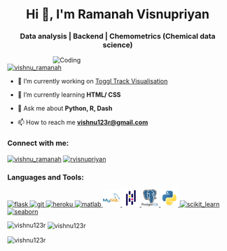 <h1 align="center">Hi 👋, I'm Ramanah Visnupriyan</h1>
<h3 align="center">Data analysis | Backend | Chemometrics (Chemical data science)</h3>
<img align="right" alt="Coding" width="400" src="https://i.pinimg.com/originals/46/82/bb/4682bbd9cb39c080de5442a1d7614d80.gif">


<p align="left"> <a href="https://twitter.com/vishnu_ramanah" target="blank"><img src="https://img.shields.io/twitter/follow/vishnu_ramanah?logo=twitter&style=for-the-badge" alt="vishnu_ramanah" /></a> </p>

- 🔭 I’m currently working on [Toggl Track Visualisation](https://github.com/vishnu123r/toggl-time-visual)

- 🌱 I’m currently learning **HTML/ CSS**

- 💬 Ask me about **Python, R, Dash**

- 📫 How to reach me **vishnu123r@gmail.com**

<h3 align="left">Connect with me:</h3>
<p align="left">
<a href="https://twitter.com/vishnu_ramanah" target="blank"><img align="center" src="https://raw.githubusercontent.com/rahuldkjain/github-profile-readme-generator/master/src/images/icons/Social/twitter.svg" alt="vishnu_ramanah" height="30" width="40" /></a>
<a href="https://linkedin.com/in/rvisnupriyan" target="blank"><img align="center" src="https://raw.githubusercontent.com/rahuldkjain/github-profile-readme-generator/master/src/images/icons/Social/linked-in-alt.svg" alt="rvisnupriyan" height="30" width="40" /></a>
</p>

<h3 align="left">Languages and Tools:</h3>
<p align="left"> <a href="https://flask.palletsprojects.com/" target="_blank" rel="noreferrer"> <img src="https://www.vectorlogo.zone/logos/pocoo_flask/pocoo_flask-icon.svg" alt="flask" width="40" height="40"/> </a> <a href="https://git-scm.com/" target="_blank" rel="noreferrer"> <img src="https://www.vectorlogo.zone/logos/git-scm/git-scm-icon.svg" alt="git" width="40" height="40"/> </a> <a href="https://heroku.com" target="_blank" rel="noreferrer"> <img src="https://www.vectorlogo.zone/logos/heroku/heroku-icon.svg" alt="heroku" width="40" height="40"/> </a> <a href="https://www.mathworks.com/" target="_blank" rel="noreferrer"> <img src="https://upload.wikimedia.org/wikipedia/commons/2/21/Matlab_Logo.png" alt="matlab" width="40" height="40"/> </a> <a href="https://www.mysql.com/" target="_blank" rel="noreferrer"> <img src="https://raw.githubusercontent.com/devicons/devicon/master/icons/mysql/mysql-original-wordmark.svg" alt="mysql" width="40" height="40"/> </a> <a href="https://pandas.pydata.org/" target="_blank" rel="noreferrer"> <img src="https://raw.githubusercontent.com/devicons/devicon/2ae2a900d2f041da66e950e4d48052658d850630/icons/pandas/pandas-original.svg" alt="pandas" width="40" height="40"/> </a> <a href="https://www.postgresql.org" target="_blank" rel="noreferrer"> <img src="https://raw.githubusercontent.com/devicons/devicon/master/icons/postgresql/postgresql-original-wordmark.svg" alt="postgresql" width="40" height="40"/> </a> <a href="https://www.python.org" target="_blank" rel="noreferrer"> <img src="https://raw.githubusercontent.com/devicons/devicon/master/icons/python/python-original.svg" alt="python" width="40" height="40"/> </a> <a href="https://scikit-learn.org/" target="_blank" rel="noreferrer"> <img src="https://upload.wikimedia.org/wikipedia/commons/0/05/Scikit_learn_logo_small.svg" alt="scikit_learn" width="40" height="40"/> </a> <a href="https://seaborn.pydata.org/" target="_blank" rel="noreferrer"> <img src="https://seaborn.pydata.org/_images/logo-mark-lightbg.svg" alt="seaborn" width="40" height="40"/> </a> </p>

<p><img align="left" src="https://github-readme-stats.vercel.app/api/top-langs?username=vishnu123r&show_icons=true&locale=en&layout=compact" alt="vishnu123r" /></p>

<p>&nbsp;<img align="center" src="https://github-readme-stats.vercel.app/api?username=vishnu123r&show_icons=true&locale=en" alt="vishnu123r" /></p>

<p><img align="center" src="https://github-readme-streak-stats.herokuapp.com/?user=vishnu123r&" alt="vishnu123r" /></p>
